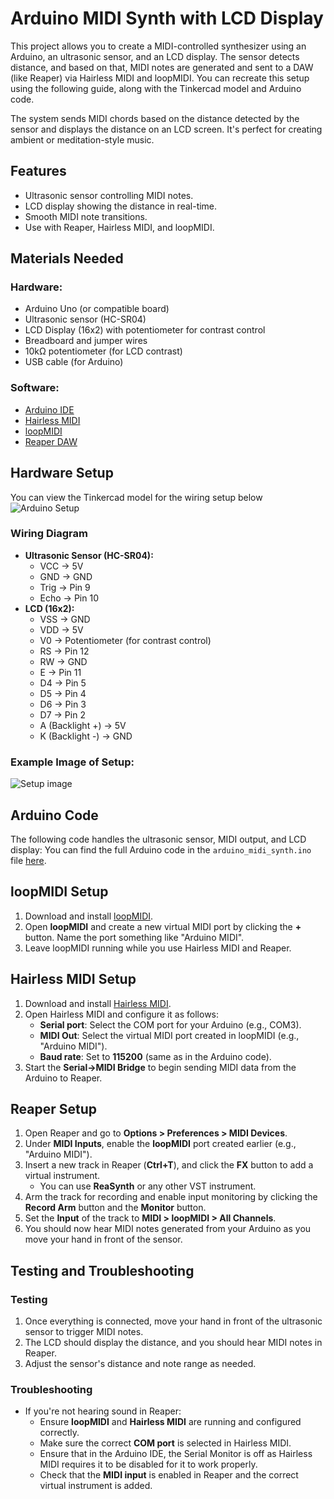 # Arduino MIDI Synth with LCD Display

This project allows you to create a MIDI-controlled synthesizer using an Arduino, an ultrasonic sensor, and an LCD display. The sensor detects distance, and based on that, MIDI notes are generated and sent to a DAW (like Reaper) via Hairless MIDI and loopMIDI. You can recreate this setup using the following guide, along with the Tinkercad model and Arduino code.

The system sends MIDI chords based on the distance detected by the sensor and displays the distance on an LCD screen. It's perfect for creating ambient or meditation-style music.

## Features
- Ultrasonic sensor controlling MIDI notes.
- LCD display showing the distance in real-time.
- Smooth MIDI note transitions.
- Use with Reaper, Hairless MIDI, and loopMIDI.
## Materials Needed

### Hardware:
- Arduino Uno (or compatible board)
- Ultrasonic sensor (HC-SR04)
- LCD Display (16x2) with potentiometer for contrast control
- Breadboard and jumper wires
- 10kΩ potentiometer (for LCD contrast)
- USB cable (for Arduino)

### Software:
- [Arduino IDE](https://www.arduino.cc/en/software)
- [Hairless MIDI](http://projectgus.github.io/hairless-midiserial/)
- [loopMIDI](https://www.tobias-erichsen.de/software/loopmidi.html)
- [Reaper DAW](https://www.reaper.fm/)
## Hardware Setup

You can view the Tinkercad model for the wiring setup below
![Arduino Setup](https://github.com/user-attachments/assets/e3406aed-52cb-44b2-b432-21ccadbea267)


### Wiring Diagram
- **Ultrasonic Sensor (HC-SR04):**
  - VCC → 5V
  - GND → GND
  - Trig → Pin 9
  - Echo → Pin 10
- **LCD (16x2):**
  - VSS → GND
  - VDD → 5V
  - V0 → Potentiometer (for contrast control)
  - RS → Pin 12
  - RW → GND
  - E → Pin 11
  - D4 → Pin 5
  - D5 → Pin 4
  - D6 → Pin 3
  - D7 → Pin 2
  - A (Backlight +) → 5V
  - K (Backlight -) → GND

### Example Image of Setup:
![Setup image](https://github.com/user-attachments/assets/250ddc1c-b7fe-4f9a-b3db-02fb7cd63029)

## Arduino Code

The following code handles the ultrasonic sensor, MIDI output, and LCD display:
You can find the full Arduino code in the `arduino_midi_synth.ino` file [here](arduino_midi_synth.ino).
## loopMIDI Setup

1. Download and install [loopMIDI](https://www.tobias-erichsen.de/software/loopmidi.html).
2. Open **loopMIDI** and create a new virtual MIDI port by clicking the **+** button. Name the port something like "Arduino MIDI".
3. Leave loopMIDI running while you use Hairless MIDI and Reaper.

## Hairless MIDI Setup

1. Download and install [Hairless MIDI](http://projectgus.github.io/hairless-midiserial/).
2. Open Hairless MIDI and configure it as follows:
   - **Serial port**: Select the COM port for your Arduino (e.g., COM3).
   - **MIDI Out**: Select the virtual MIDI port created in loopMIDI (e.g., "Arduino MIDI").
   - **Baud rate**: Set to **115200** (same as in the Arduino code).
3. Start the **Serial→MIDI Bridge** to begin sending MIDI data from the Arduino to Reaper.

## Reaper Setup

1. Open Reaper and go to **Options > Preferences > MIDI Devices**.
2. Under **MIDI Inputs**, enable the **loopMIDI** port created earlier (e.g., "Arduino MIDI").
3. Insert a new track in Reaper (**Ctrl+T**), and click the **FX** button to add a virtual instrument.
   - You can use **ReaSynth** or any other VST instrument.
4. Arm the track for recording and enable input monitoring by clicking the **Record Arm** button and the **Monitor** button.
5. Set the **Input** of the track to **MIDI > loopMIDI > All Channels**.
6. You should now hear MIDI notes generated from your Arduino as you move your hand in front of the sensor.

## Testing and Troubleshooting

### Testing
1. Once everything is connected, move your hand in front of the ultrasonic sensor to trigger MIDI notes.
2. The LCD should display the distance, and you should hear MIDI notes in Reaper.
3. Adjust the sensor's distance and note range as needed.

### Troubleshooting
- If you're not hearing sound in Reaper:
  - Ensure **loopMIDI** and **Hairless MIDI** are running and configured correctly.
  - Make sure the correct **COM port** is selected in Hairless MIDI.
  - Ensure that in the Arduino IDE, the Serial Monitor is off as Hairless MIDI requires it to be disabled for it to work properly. 
  - Check that the **MIDI input** is enabled in Reaper and the correct virtual instrument is added.


